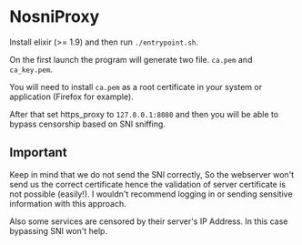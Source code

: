 # NosniProxy

Install elixir (>= 1.9) and then run `./entrypoint.sh`.

On the first launch the program will generate two file. `ca.pem` and `ca_key.pem`.

You will need to install `ca.pem` as a root certificate in your system or application (Firefox for example).

After that set https_proxy to `127.0.0.1:8080` and then you will be able to bypass censorship based on SNI sniffing.

## Important

Keep in mind that we do not send the SNI correctly, So the webserver won't send us the correct certificate hence the
validation of server certificate is not possible (easily!). I wouldn't recommend logging in or sending sensitive information with
this approach.

Also some services are censored by their server's IP Address. In this case bypassing SNI won't help.
